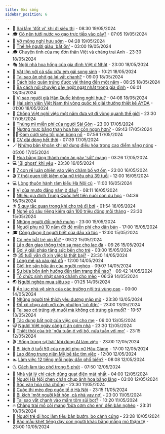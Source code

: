 ```yaml
---
title: Đời sống
sidebar_position: 6
---
```


<!-- vnexpress-doi-song:START -->
- 🚀 [Sai lầm &#39;đốt ví&#39; khi đi siêu thị](https://vnexpress.net/sai-lam-dot-vi-khi-di-sieu-thi-4747355.html) - 08:30 19/05/2024
- 🎓 [Có nên tưới nước vo gạo trực tiếp vào cây?](https://vnexpress.net/co-nen-tuoi-nuoc-vo-gao-truc-tiep-vao-cay-4747861.html) - 07:05 19/05/2024
- 🚦 [Vỡ mộng nghỉ hưu sớm](https://vnexpress.net/vo-mong-nghi-huu-som-4747789.html) - 04:28 19/05/2024
- 🦣 [Thế hệ người giàu &#39;bất ổn&#39;](https://vnexpress.net/the-he-nguoi-giau-bat-on-4747778.html) - 03:00 19/05/2024
- 🎓 [Chuyện tình của mẹ đơn thân Việt và chàng trai Anh](https://vnexpress.net/chuyen-tinh-cua-me-don-than-viet-va-chang-trai-anh-4746418.html) - 23:30 18/05/2024
- 🎭 [Ngôi nhà hoa hồng của gia đình Việt ở Nhật](https://vnexpress.net/ngoi-nha-hoa-hong-cua-gia-dinh-viet-o-nhat-4745843.html) - 23:00 18/05/2024
- 🦅 [Vật lộn với cá sấu cứu em gái song sinh](https://vnexpress.net/vat-lon-voi-ca-sau-cuu-em-gai-song-sinh-4746475.html) - 10:21 18/05/2024
- 🎃 [Tại sao ăn phở gà lại vắt chanh?](https://vnexpress.net/tai-sao-an-pho-ga-lai-vat-chanh-4747649.html) - 09:00 18/05/2024
- 💪 [Cách bảo quản trứng được vài tháng đến một năm](https://vnexpress.net/cach-bao-quan-trung-duoc-vai-thang-den-mot-nam-4747507.html) - 08:25 18/05/2024
- 🐻 [Ba cách nói chuyện gây ngột ngạt nhất trong gia đình](https://vnexpress.net/ba-cach-noi-chuyen-gay-ngot-ngat-nhat-trong-gia-dinh-4747101.html) - 06:01 18/05/2024
- 🧠 [Vì sao người già Hàn Quốc không nghỉ hưu?](https://vnexpress.net/vi-sao-nguoi-gia-han-quoc-khong-nghi-huu-4747342.html) - 04:08 18/05/2024
- 🐘 [Hai sinh viên Việt Nam thi vòng quốc tế giải thưởng thiết kế AYDA](https://vnexpress.net/hai-sinh-vien-viet-nam-thi-vong-quoc-te-giai-thuong-thiet-ke-ayda-4746382.html) - 01:00 18/05/2024
- 👹 [Chồng Việt nghỉ việc một năm đưa vợ đi vòng quanh thế giới](https://vnexpress.net/chong-viet-nghi-viec-mot-nam-dua-vo-di-vong-quanh-the-gioi-4741069.html) - 23:30 17/05/2024
- 💂 [Thùng mì miễn phí của người Sài Gòn](https://vnexpress.net/thung-mi-mien-phi-cua-nguoi-sai-gon-4746878.html) - 23:00 17/05/2024
- 🦍 [Nướng mực bằng than hoa hay cồn ngon hơn?](https://vnexpress.net/nuong-muc-bang-than-hoa-hay-con-ngon-hon-4747423.html) - 09:43 17/05/2024
- 🧑‍🏫 [Đám cưới siêu tối giản bùng nổ](https://vnexpress.net/dam-cuoi-sieu-toi-gian-bung-no-4747236.html) - 07:56 17/05/2024
- 🧰 [CV dài dòng hết thời](https://vnexpress.net/cv-dai-dong-het-thoi-4747337.html) - 07:39 17/05/2024
- 🪄 [Những băn khoăn khi sử dụng điều hòa trong cao điểm nắng nóng](https://vnexpress.net/nhung-ban-khoan-khi-su-dung-dieu-hoa-trong-cao-diem-nang-nong-4747258.html) - 05:00 17/05/2024
- 🐲 [Hoa bằng lăng thành món ăn gây &#39;sốt&#39; mạng](https://vnexpress.net/hoa-bang-lang-thanh-mon-an-gay-sot-mang-4746894.html) - 03:26 17/05/2024
- 💻 [&#39;Bị ghost&#39; khi yêu](https://vnexpress.net/bi-ghost-khi-yeu-4746547.html) - 23:30 16/05/2024
- 🐘 [7 con rể luân phiên vào viện chăm bố vợ ốm](https://vnexpress.net/7-con-re-luan-phien-vao-vien-cham-bo-vo-om-4747045.html) - 23:00 16/05/2024
- 🎬 [7 thói quen tiết kiệm của nữ triệu phú 39 tuổi](https://vnexpress.net/7-thoi-quen-tiet-kiem-cua-nu-trieu-phu-39-tuoi-4746969.html) - 12:00 16/05/2024
- 💻 [Lòng thuôn hành răm kiểu Hà Nội cũ](https://vnexpress.net/long-thuon-hanh-ram-kieu-ha-noi-cu-4746397.html) - 11:00 16/05/2024
- 🧰 [Vị của mướp đắng nằm ở đâu?](https://vnexpress.net/vi-cua-muop-dang-nam-o-dau-4746580.html) - 08:11 16/05/2024
- 🫣 [Nhiều gia đình Trung Quốc hết tiền nuôi con du học](https://vnexpress.net/nhieu-gia-dinh-trung-quoc-het-tien-nuoi-con-du-hoc-4746573.html) - 04:36 16/05/2024
- ⚗️ [5 quy tắc quan trọng khi cho trẻ đi bơi](https://vnexpress.net/5-quy-tac-quan-trong-khi-cho-tre-di-boi-4746642.html) - 01:54 16/05/2024
- 🌊 [Nghề gõ sầu riêng kiếm gần 100 triệu đồng mỗi tháng](https://vnexpress.net/nghe-go-sau-rieng-kiem-gan-100-trieu-dong-moi-thang-4744608.html) - 23:30 15/05/2024
- 💃 [Những người đổi nghề muộn](https://vnexpress.net/nhung-nguoi-doi-nghe-muon-4746490.html) - 23:00 15/05/2024
- 🦆 [Người phụ nữ 10 năm đỡ đẻ miễn phí cho dân bản](https://vnexpress.net/nguoi-phu-nu-10-nam-do-de-mien-phi-cho-dan-ban-4745156.html) - 17:00 15/05/2024
- 🎓 [Công dụng ít người biết của dầu xả tóc](https://vnexpress.net/cong-dung-it-nguoi-biet-cua-dau-xa-toc-4746465.html) - 12:00 15/05/2024
- 💪 [Có nên bắt trẻ xin lỗi?](https://vnexpress.net/co-nen-bat-tre-xin-loi-4746129.html) - 09:22 15/05/2024
- 🤔 [Lắp đèn giao thông trên sa mạc cho lạc đà](https://vnexpress.net/lap-den-giao-thong-tren-sa-mac-cho-lac-da-4746248.html) - 06:26 15/05/2024
- 🧰 [Gợi ý giải pháp tăng sức bền cho trẻ](https://vnexpress.net/goi-y-giai-phap-tang-suc-ben-cho-tre-4744623.html) - 03:00 15/05/2024
- 😎 [35 tuổi vẫn đi xin việc là thất bại?](https://vnexpress.net/35-tuoi-van-di-xin-viec-la-that-bai-4744163.html) - 23:30 14/05/2024
- 🌮 [Lòng mề gà xào giá đỗ](https://vnexpress.net/long-me-ga-xao-gia-do-4745934.html) - 12:00 14/05/2024
- 🧠 [Giới trẻ săn bữa ăn của người nghèo](https://vnexpress.net/gioi-tre-san-bua-an-cua-nguoi-ngheo-4745862.html) - 09:07 14/05/2024
- 🎡 [Sự bừa bộn ảnh hưởng đến tâm trạng thế nào?](https://vnexpress.net/su-bua-bon-anh-huong-den-tam-trang-the-nao-4745218.html) - 06:42 14/05/2024
- 🎡 [Tổ chức sinh nhật sang chảnh cho mèo](https://vnexpress.net/to-chuc-sinh-nhat-sang-chanh-cho-meo-4745823.html) - 06:39 14/05/2024
- 🌏 [Người nghèo mua siêu xe](https://vnexpress.net/nguoi-ngheo-mua-sieu-xe-4745567.html) - 01:25 14/05/2024
- 🐻 [Áp lực nhà vệ sinh của các trường nội trú vùng cao](https://vnexpress.net/ap-luc-nha-ve-sinh-cua-cac-truong-noi-tru-vung-cao-4745605.html) - 00:00 14/05/2024
- 💂 [Những người trẻ thích yêu đương mập mờ](https://vnexpress.net/nhung-nguoi-tre-thich-yeu-duong-map-mo-4743991.html) - 23:30 13/05/2024
- 🥸 [Đổ xô chụp ảnh với cây phượng &#39;cô đơn&#39;](https://vnexpress.net/do-xo-chup-anh-voi-cay-phuong-co-don-4745573.html) - 23:00 13/05/2024
- 🌋 [Tại sao có trứng vịt muối mà không có trứng gà muối?](https://vnexpress.net/tai-sao-co-trung-vit-muoi-ma-khong-co-trung-ga-muoi-4745569.html) - 10:57 13/05/2024
- 🦩 [Tác dụng bất ngờ của việc gọi cho mẹ](https://vnexpress.net/tac-dung-bat-ngo-cua-viec-goi-cho-me-4745334.html) - 06:00 13/05/2024
- 😺 [Người Việt ngày càng ít ăn cơm nhà](https://vnexpress.net/nguoi-viet-ngay-cang-it-an-com-nha-4743456.html) - 23:30 12/05/2024
- 🐻 [Thiệt thòi của trẻ &#39;nửa tuần ở với bố, nửa tuần với mẹ&#39;](https://vnexpress.net/thiet-thoi-cua-tre-nua-tuan-o-voi-bo-nua-tuan-voi-me-4745216.html) - 23:15 12/05/2024
- 🎬 [&#39;Sống trong sợ hãi&#39; khi dùng AI làm việc](https://vnexpress.net/song-trong-so-hai-khi-dung-ai-lam-viec-4745212.html) - 23:00 12/05/2024
- 🎊 [Bi kịch ở tuổi 50 của người phụ nữ Hậu Giang](https://vnexpress.net/bi-kich-o-tuoi-50-cua-nguoi-phu-nu-hau-giang-4743173.html) - 17:00 12/05/2024
- 💄 [Lao động trung niên Mỹ bế tắc tìm việc](https://vnexpress.net/lao-dong-trung-nien-my-be-tac-tim-viec-4744988.html) - 12:00 12/05/2024
- 🏊 [Làm việc 12 tiếng mỗi ngày dần phổ biến?](https://vnexpress.net/lam-viec-12-tieng-moi-ngay-dan-pho-bien-4744793.html) - 08:08 12/05/2024
- 🌜 [Cách làm tào phớ trong 5 phút](https://vnexpress.net/cach-lam-tao-pho-trong-5-phut-4745071.html) - 07:50 12/05/2024
- 🤡 [Nhà vật lý chỉ cách dùng quạt điện mát nhất](https://vnexpress.net/nha-vat-ly-chi-cach-dung-quat-dien-mat-nhat-4744980.html) - 04:00 12/05/2024
- 🥰 [Người Hà Nội chen chân chụp ảnh hoa bằng lăng](https://vnexpress.net/nguoi-ha-noi-chen-chan-chup-anh-hoa-bang-lang-4744985.html) - 03:00 12/05/2024
- 🦍 [Sốc văn hóa nhà chồng](https://vnexpress.net/soc-van-hoa-nha-chong-4743960.html) - 23:30 11/05/2024
- 🫣 [Cuộc thi mèo đẹp quốc tế ở Hà Nội](https://vnexpress.net/cuoc-thi-meo-dep-quoc-te-o-ha-noi-4744989.html) - 23:15 11/05/2024
- 🚦 [Bi kịch &#39;một người kết hôn, cả nhà vay nợ&#39;](https://vnexpress.net/bi-kich-mot-nguoi-ket-hon-ca-nha-vay-no-4744735.html) - 23:00 11/05/2024
- 🐘 [Tại sao vắt chanh vào mắm tôm sủi bọt?](https://vnexpress.net/tai-sao-vat-chanh-vao-mam-tom-sui-bot-4744877.html) - 10:20 11/05/2024
- 🔥 [Chàng trai mồ côi mang &#39;bữa cơm cho em&#39; đến bản nghèo](https://vnexpress.net/chang-trai-mo-coi-mang-bua-com-cho-em-den-ban-ngheo-4742144.html) - 23:31 10/05/2024
- 🎃 [Người trẻ đi học làm tiêu bản bướm, bọ cánh cứng](https://vnexpress.net/nguoi-tre-di-hoc-lam-tieu-ban-buom-bo-canh-cung-4743737.html) - 23:28 10/05/2024
- 🥳 [Bảo mẫu khét tiếng dạy con người khác bằng mắng mỏ thậm tệ](https://vnexpress.net/bao-mau-khet-tieng-day-con-nguoi-khac-bang-mang-mo-tham-te-4744609.html) - 23:00 10/05/2024<!-- vnexpress-doi-song:END -->
